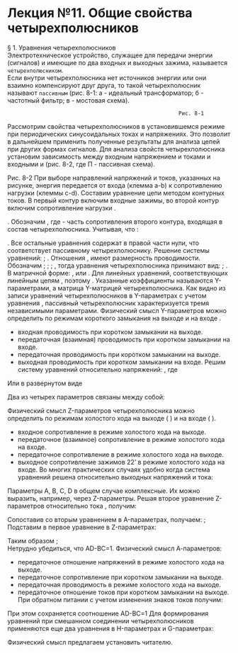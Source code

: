 # Лекция №11. Общие свойства четырехполюсников
§ 1. Уравнения четырехполюсников  
Электротехническое устройство, служащее для передачи энергии (сигналов) и имеющие по два входных и выходных зажима, называется `четырехполюсником`.  
Если внутри четырехполюсника нет источников энергии или они взаимно компенсируют друг друга, то такой четырехполюсник называют `пассивным` (рис. 8-1: а - идеальный трансформатор; б - частотный фильтр; в - мостовая схема).

<p align="center" > <![image](https://github.com/e-Pascal/Electrical-engineering/assets/149309758/26d17070-ab4a-4a74-9393-34d3e28fb1b5)></p>

                                                          Рис. 8-1  
Рассмотрим свойства четырехполюсников в установившемся режиме при периодических синусоидальных токах и напряжениях. Это позволит в дальнейшем применить полученные результаты для анализа цепей при других формах сигналов.
Для анализа свойств четырехполюсника установим зависимость между входным напряжением   и токами   и входными   и   (рис. 8-2, где П - пассивная схема).
 
Рис. 8-2
При выборе направлений напряжений и токов, указанных на рисунке, энергия передается от входа (клемма a-b) к сопротивлению нагрузки   (клеммы c-d).
Составим уравнение цепи методом контурных токов. В первый контур включим входные зажимы, во второй контур включим сопротивление нагрузки  .
 
 

 .
Обозначим  ,
где   - часть сопротивления второго контура, входящая в состав четырехполюсника.
Учитывая, что  :
 
 

 .
Все остальные уравнения содержат в правой части нули, что соответствует пассивному четырехполюснику.
Решение системы уравнений:
 ;
 .
Отношения  ,   имеют размерность проводимости.
Обозначим
 ;  ;  ;  ,
тогда уравнения четырехполюсника принимают вид:
 ;
 .
В матричной форме:
 ,
или
 .
Для линейных уравнений, соответствующих линейным цепям  , поэтому  .
Указанные коэффициенты называются Y-параметрами, а матрица Y-матрицей четырехполюсника. Как видно из записи уравнений четырехполюсников в Y-параметрах с учетом уравнения  , пассивный четырехполюсник характеризуется тремя независимыми параметрами. Физический смысл Y-параметров можно определить по режимам короткого замыкания на выходе   и на входе  .
  - входная проводимость при коротком замыкании на выходе.
  - передаточная (взаимная) проводимость при коротком замыкании на входе.
  - передаточная проводимость при коротком замыкании на выходе.
  - выходная проводимость при коротком замыкании на входе.
Решим систему уравнений относительно напряжений:
 ,
где
 
Или в развернутом виде
 
 
Два из четырех параметров связаны между собой:
 
Физический смысл Z-параметров четырехполюсника можно определить по режимам холостого хода на выходе ( ) и на входе ( ).
  - входное сопротивление в режиме холостого хода на выходе.
  - передаточное (взаимное) сопротивление в режиме холостого хода на входе.
  - передаточное сопротивление в режиме холостого хода на выходе.
  - выходное сопротивление зажимов 22’ в режиме холостого хода на входе.
Во многих практических случаях удобно когда система уравнений решена относительно выходных напряжений и тока:
 
 
Параметры A, B, C, D в общем случае комплексные. Их можно выразить, например, через Z-параметры.
Решая второе уравнение Z-параметров относительно тока  , получим:
 
Сопоставив со вторым уравнением в A-параметрах, получаем:
 ;  
Подставим   в первое уравнение в Z-параметрах:
 
Таким образом
 ;  
Нетрудно убедиться, что AD-BC=1.
Физический смысл А-параметров:
  - передаточное отношение напряжений в режиме холостого хода на выходе.
  - передаточное сопротивление при коротком замыкании на выходе.
  - передаточная проводимость в режиме холостого хода на выходе.
  - передаточное отношение токов при коротком замыкании на выходе.
При обратном питании с учетом изменения знаков токов получим:
 
При этом сохраняется соотношение
AD-BC=1
Для формирования уравнений при смешанном соединении четырехполюсников применяются еще два уравнения в H-параметрах и G-параметрах:
 
 
 
 
Физический смысл предлагаем установить читателю.
